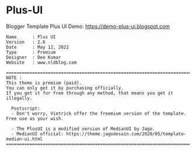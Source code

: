 # Plus-UI
Blogger Template Plus UI
Demo: https://demo-plus-ui.blogspot.com

    Name      : Plus UI
    Version   : 2.6
    Date      : May 12, 2022
    Type      : Premium
    Designer  : Deo Kumar
    Website   : www.nldblog.com

    ============================================================================
    NOTE :
    This theme is premium (paid).
    You can only get it by purchasing officially.
    If you get it for free through any method, that means you get it illegally.
	
	  Postscript:
	  - Don't worry, Vietrick offer the freemium version of the template. Free use as your wish.

	  - The PlusUI is a modified version of MedianUI by Jago.
	  - MedianUI official: https://theme.jagodesain.com/2020/05/template-median-ui.html 
    ============================================================================
